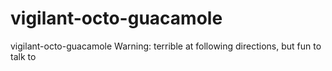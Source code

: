 # vigilant-octo-guacamole
vigilant-octo-guacamole
Warning:  terrible at following directions, but fun to talk to
